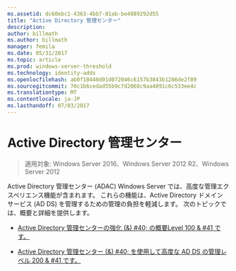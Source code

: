 ```yaml
---
ms.assetid: dc60ebc1-4363-4bb7-81ab-be4889292d55
title: "Active Directory 管理センター"
description: 
author: billmath
ms.author: billmath
manager: femila
ms.date: 05/31/2017
ms.topic: article
ms.prod: windows-server-threshold
ms.technology: identity-adds
ms.openlocfilehash: ab0f10440d01d072046c6157b3843b1286de2f89
ms.sourcegitcommit: 70c1b6cedad55b9c7d2068c9aa4891c6c533ee4c
ms.translationtype: MT
ms.contentlocale: ja-JP
ms.lasthandoff: 07/03/2017
---
```

# <a name="active-directory-administrative-center"></a>Active Directory 管理センター

>適用対象: Windows Server 2016、Windows Server 2012 R2、Windows Server 2012

Active Directory 管理センター (ADAC) Windows Server では、高度な管理エクスペリエンス機能が含まれます。 これらの機能は、Active Directory ドメイン サービス (AD DS) を管理するための管理の負担を軽減します。 次のトピックでは、概要と詳細を提供します。  
  
-   [Active Directory 管理センターの強化 (&) #40; の概要Level 100 & #41 です。](../../../ad-ds/get-started/adac/Introduction-to-Active-Directory-Administrative-Center-Enhancements--Level-100-.md)  
  
-   [Active Directory 管理センター (&) #40; を使用して高度な AD DS の管理レベル 200 & #41 です。](../../../ad-ds/get-started/adac/Advanced-AD-DS-Management-Using-Active-Directory-Administrative-Center--Level-200-.md)  
  


